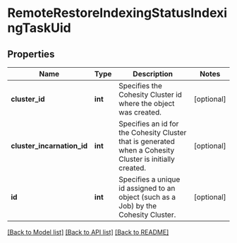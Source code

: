 # RemoteRestoreIndexingStatusIndexingTaskUid

## Properties
Name | Type | Description | Notes
------------ | ------------- | ------------- | -------------
**cluster_id** | **int** | Specifies the Cohesity Cluster id where the object was created. | [optional] 
**cluster_incarnation_id** | **int** | Specifies an id for the Cohesity Cluster that is generated when a Cohesity Cluster is initially created. | [optional] 
**id** | **int** | Specifies a unique id assigned to an object (such as a Job) by the Cohesity Cluster. | [optional] 

[[Back to Model list]](../README.md#documentation-for-models) [[Back to API list]](../README.md#documentation-for-api-endpoints) [[Back to README]](../README.md)


